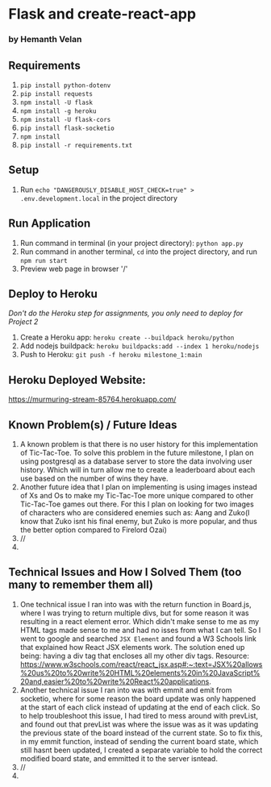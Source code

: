 # Flask and create-react-app
### by Hemanth Velan

## Requirements
1. `pip install python-dotenv`
2. `pip install requests`
3. `npm install -U flask`
4. `npm install -g heroku`
5. `npm install -U flask-cors`
6. `pip install flask-socketio`
7. `npm install`
8. `pip install -r requirements.txt`


## Setup
1. Run `echo "DANGEROUSLY_DISABLE_HOST_CHECK=true" > .env.development.local` in the project directory


## Run Application
1. Run command in terminal (in your project directory): `python app.py`
2. Run command in another terminal, `cd` into the project directory, and run `npm run start`
3. Preview web page in browser '/'


## Deploy to Heroku
*Don't do the Heroku step for assignments, you only need to deploy for Project 2*
1. Create a Heroku app: `heroku create --buildpack heroku/python`
2. Add nodejs buildpack: `heroku buildpacks:add --index 1 heroku/nodejs`
3. Push to Heroku: `git push -f heroku milestone_1:main`


## Heroku Deployed Website:
https://murmuring-stream-85764.herokuapp.com/


## Known Problem(s) / Future Ideas
1. A known problem is that there is no user history for this implementation of Tic-Tac-Toe. To solve this problem in the future milestone, I plan on using postgresql as a database server to store the data involving user history. Which will in turn allow me to create a leaderboard about each use based on the number of wins they have.
2. Another future idea that I plan on implementing is using images instead of Xs and Os to make my Tic-Tac-Toe more unique compared to other Tic-Tac-Toe games out there. For this I plan on looking for two images of characters who are considered enemies such as: Aang and Zuko(I know that Zuko isnt his final enemy, but Zuko is more popular, and thus the better option compared to Firelord Ozai)
3. //
4. 

## Technical Issues and How I Solved Them (too many to remember them all)
1. One technical issue I ran into was with the return function in Board.js, where I was trying to return multiple divs, but for some reason it was resulting in a react element error. Which didn't make sense to me as my HTML tags made sense to me and had no isses from what I can tell. So I went to google and searched `JSX Element` and found a W3 Schools link that explained how React JSX elements work. The solution ened up being: having a div tag that encloses all my other div tags.
    Resource: https://www.w3schools.com/react/react_jsx.asp#:~:text=JSX%20allows%20us%20to%20write%20HTML%20elements%20in%20JavaScript%20and,easier%20to%20write%20React%20applications.
2. Another technical issue I ran into was with emmit and emit from socketio, where for some reason the board update was only happened at the start of each click instead of updating at the end of each click. So to help troubleshoot this issue, I had tired to mess around with prevList, and found out that prevList was where the issue was as it was updating the previous state of the board instead of the current state. So to fix this, in my emmit function, instead of sending the current board state, which still hasnt been updated, I created a separate variable to hold the correct modified board state, and emmitted it to the server isntead.
3. //
4. 

